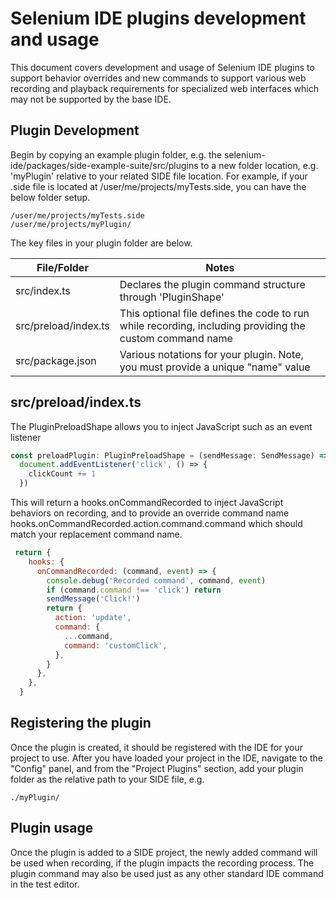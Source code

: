 # Selenium IDE plugins development and usage

This document covers development and usage of Selenium IDE plugins to support behavior overrides and new commands to support various web recording and playback requirements for specialized web interfaces which may not be supported by the base IDE.

## Plugin Development

Begin by copying an example plugin folder, e.g. the selenium-ide/packages/side-example-suite/src/plugins to a new folder location, e.g. 'myPlugin' relative to your related SIDE file location. For example, if your .side file is located at /user/me/projects/myTests.side, you can have the below folder setup.

```
/user/me/projects/myTests.side
/user/me/projects/myPlugin/
```

The key files in your plugin folder are below.

| File/Folder          | Notes                                                                                                   |
| -------------------- | ------------------------------------------------------------------------------------------------------- |
| src/index.ts         | Declares the plugin command structure through 'PluginShape'                                             |
| src/preload/index.ts | This optional file defines the code to run while recording, including providing the custom command name |
| src/package.json | Various notations for your plugin. Note, you must provide a unique "name" value |

## src/preload/index.ts
The PluginPreloadShape allows you to inject JavaScript such as an event listener

```JavaScript
const preloadPlugin: PluginPreloadShape = (sendMessage: SendMessage) => {
  document.addEventListener('click', () => {
    clickCount += 1
  })
```

This will return a hooks.onCommandRecorded to inject JavaScript behaviors on recording, and to provide an override command name hooks.onCommandRecorded.action.command.command which should match your replacement command name.  

```JavaScript
 return {
    hooks: {
      onCommandRecorded: (command, event) => {
        console.debug('Recorded command', command, event)
        if (command.command !== 'click') return
        sendMessage('Click!')
        return {
          action: 'update',
          command: {
            ...command,
            command: 'customClick',
          },
        }
      },
    },
  }
```

## Registering the plugin
Once the plugin is created, it should be registered with the IDE for your project to use. After you have loaded your project in the IDE, navigate to the "Config" panel, and from the "Project Plugins" section, add your plugin folder as the relative path to your SIDE file, e.g. 
```
./myPlugin/
```

## Plugin usage

Once the plugin is added to a SIDE project, the newly added command will be used when recording, if the plugin impacts the recording process.  The plugin command may also be used just as any other standard IDE command in the test editor. 
